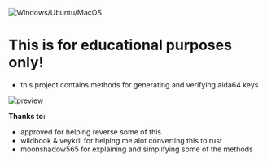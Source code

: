![Windows/Ubuntu/MacOS](https://github.com/LeagueRaINi/Aida64-Keygen/workflows/Windows/Ubuntu/MacOS/badge.svg)

# **This is for educational purposes only!**
- this project contains methods for generating and verifying aida64 keys

![preview](https://github.com/LeagueRaINi/Aida64-Keygen/blob/master/resources/preview.png)

**Thanks to:**
- approved for helping reverse some of this
- wildbook & veykril for helping me alot converting this to rust
- moonshadow565 for explaining and simplifying some of the methods
